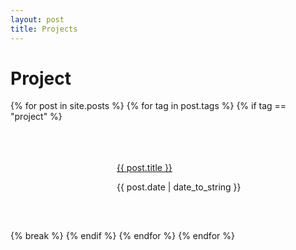 ```yaml
---
layout: post
title: Projects
---
```

<style>
.post-tile {
  display: flex;
  align-items: center;
  margin: 10px 0;
}
.post-thumbnail {
  width: 150px;
  height: 150px;
  background-position: center;
  background-repeat: no-repeat;
  background-size: cover;
  margin-right: 20px;
}
.post-details {
  flex: 1;
}
</style>


# Project

{% for post in site.posts %}
  {% for tag in post.tags %}
    {% if tag == "project" %}
<div class="post-tile">
  <a href="{{ site.baseurl }}{{ post.url }}">
    <div class="post-thumbnail" style="background-image: url('{{ site.baseurl }}{{ post.thumbnail }}');"></div>
  </a>
  <div class="post-details">
    <p><a href="{{ site.baseurl }}{{ post.url }}">{{ post.title }}</a></p>
    <p>{{ post.date | date_to_string }}</p>
  </div>
</div>
    {% break %}
    {% endif %}
  {% endfor %}
{% endfor %}